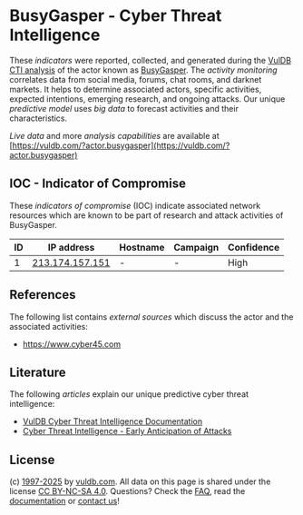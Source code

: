 # BusyGasper - Cyber Threat Intelligence

These _indicators_ were reported, collected, and generated during the [VulDB CTI analysis](https://vuldb.com/?kb.cti) of the actor known as [BusyGasper](https://vuldb.com/?actor.busygasper). The _activity monitoring_ correlates data from social media, forums, chat rooms, and darknet markets. It helps to determine associated actors, specific activities, expected intentions, emerging research, and ongoing attacks. Our unique _predictive model_ uses _big data_ to forecast activities and their characteristics.

_Live data_ and more _analysis capabilities_ are available at [https://vuldb.com/?actor.busygasper](https://vuldb.com/?actor.busygasper)

## IOC - Indicator of Compromise

These _indicators of compromise_ (IOC) indicate associated network resources which are known to be part of research and attack activities of BusyGasper.

ID | IP address | Hostname | Campaign | Confidence
-- | ---------- | -------- | -------- | ----------
1 | [213.174.157.151](https://vuldb.com/?ip.213.174.157.151) | - | - | High

## References

The following list contains _external sources_ which discuss the actor and the associated activities:

* https://www.cyber45.com

## Literature

The following _articles_ explain our unique predictive cyber threat intelligence:

* [VulDB Cyber Threat Intelligence Documentation](https://vuldb.com/?kb.cti)
* [Cyber Threat Intelligence - Early Anticipation of Attacks](https://www.scip.ch/en/?labs.20201022)

## License

(c) [1997-2025](https://vuldb.com/?kb.changelog) by [vuldb.com](https://vuldb.com/?kb.about). All data on this page is shared under the license [CC BY-NC-SA 4.0](https://creativecommons.org/licenses/by-nc-sa/4.0/). Questions? Check the [FAQ](https://vuldb.com/?kb.faq), read the [documentation](https://vuldb.com/?kb) or [contact us](https://vuldb.com/?contact)!
